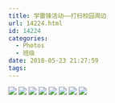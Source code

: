 ```yaml
---
title: 学雷锋活动——打扫校园周边
url: 14224.html
id: 14224
categories:
  - Photos
  - 班级
date: 2018-05-23 21:27:59
tags:
---
```


![](http://blog.echo.cool/wp-content/uploads/2018/05/DSC01220-1024x768.jpg) ![](http://blog.echo.cool/wp-content/uploads/2018/05/DSC01219-300x225.jpg) ![](http://blog.echo.cool/wp-content/uploads/2018/05/DSC01218-300x225.jpg) ![](http://blog.echo.cool/wp-content/uploads/2018/05/DSC01217-300x225.jpg) ![](http://blog.echo.cool/wp-content/uploads/2018/05/DSC01216-1024x768.jpg) ![](http://blog.echo.cool/wp-content/uploads/2018/05/DSC01214-300x225.jpg) ![](http://blog.echo.cool/wp-content/uploads/2018/05/DSC01213-1024x768.jpg) ![](http://blog.echo.cool/wp-content/uploads/2018/05/DSC01212-300x225.jpg)